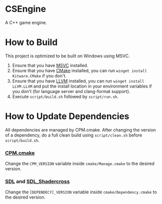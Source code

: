 # CSEngine
A C++ game engine.

# How to Build
This project is optimized to be built on Windows using MSVC.

1. Ensure that you have [MSVC](https://visualstudio.microsoft.com/downloads/) installed.
2. Ensure that you have [CMake](https://cmake.org/download/) installed, you can run `winget install Kitware.CMake` if
   you don't.
3. Ensure that you have [LLVM](https://releases.llvm.org/) installed, you can run `winget install LLVM.LLVM` and put the
   install location in your environment variables if you don't (for language server and clang-format support).
4. Execute `script/build.sh` followed by `script/run.sh`.

# How to Update Dependencies
All dependencies are managed by CPM.cmake. After changing the version of a dependency, do a full clean build using
`script/clean.sh` before `script/build.sh`.

### [CPM.cmake](https://github.com/cpm-cmake/CPM.cmake/releases)
Change the `CPM_VERSION` variable inside `cmake/Manage.cmake` to the desired version.

### [SDL](https://github.com/libsdl-org/SDL/releases) and [SDL_Shadercross](https://github.com/libsdl-org/SDL_shadercross)
Change the `[DEPENDECY]_VERSION` variable inside `cmake/Dependency.cmake` to the desired version.
